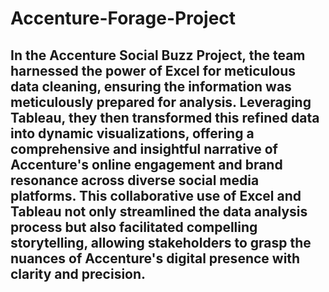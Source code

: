 # Accenture-Forage-Project
## In the Accenture Social Buzz Project, the team harnessed the power of Excel for meticulous data cleaning, ensuring the information was meticulously prepared for analysis. Leveraging Tableau, they then transformed this refined data into dynamic visualizations, offering a comprehensive and insightful narrative of Accenture's online engagement and brand resonance across diverse social media platforms. This collaborative use of Excel and Tableau not only streamlined the data analysis process but also facilitated compelling storytelling, allowing stakeholders to grasp the nuances of Accenture's digital presence with clarity and precision.
